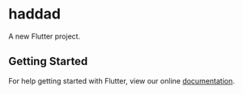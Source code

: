 # haddad

A new Flutter project.

## Getting Started

For help getting started with Flutter, view our online
[documentation](https://flutter.io/).
